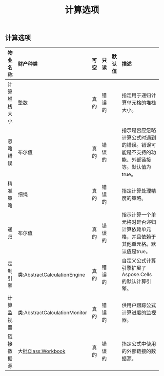 ﻿---
title: 计算选项
second_title: Aspose.Cells Cloud Documen
type: docs
url: /zh/specification/model/calculationoptions/
description: Aspose.Cells 云模型规范：CalculationOptions。轻松处理 Excel 和其他电子表格文档，具有打开、生成、编辑、拆分、合并、比较和转换等功能
weight: 50
---
## **计算选项**

 

|物业名称|财产种类|可空|只读|默认值|描述|
|:- |:- |:- |:- |:- |:- |
|计算堆栈大小|整数|真的|错误的||指定用于递归计算单元格的堆栈大小。|
|忽略错误|布尔值|真的|错误的||指示是否应忽略计算公式时遇到的错误。错误可能是不支持的功能、外部链接等。默认值为true。|
|精准策略|细绳|真的|错误的||指定计算处理精度的策略。|
|递归|布尔值|真的|错误的||指示计算一个单元格时是否递归计算依赖单元格，并且依赖于其他单元格。默认值是true。|
|定制引擎|类:AbstractCalculationEngine|真的|错误的||自定义公式计算引擎扩展了Aspose.Cells的默认计算引擎。|
|计算监视器|类:AbstractCalculationMonitor|真的|错误的||供用户跟踪公式计算进度的监视器。|
|链接数据源|大批<Class:Workbook> |真的|错误的||指定公式中使用的外部链接的数据源。|

